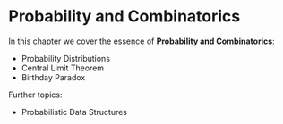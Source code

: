 # Probability and Combinatorics

In this chapter we cover the essence of **Probability and Combinatorics**:
* Probability Distributions
* Central Limit Theorem
* Birthday Paradox


Further topics:
* Probabilistic Data Structures
